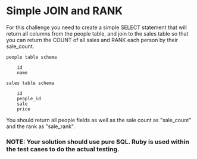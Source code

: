 # Simple JOIN and RANK

For this challenge you need to create a simple SELECT statement that will return all columns from the people table, and join to the sales table so that you can return the COUNT of all sales and RANK each person by their sale_count.
~~~~
people table schema

    id
    name
~~~~
~~~~
sales table schema

    id
    people_id
    sale
    price
~~~~
You should return all people fields as well as the sale count as "sale_count" and the rank as "sale_rank".

### NOTE: Your solution should use pure SQL. Ruby is used within the test cases to do the actual testing.

